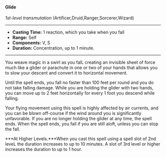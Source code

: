 #### Glide
*1st-level transmutation* (Artificer,Druid,Ranger,Sorcerer,Wizard)
___
- **Casting Time:** 1 reaction, which you take when you fall
- **Range:** Self
- **Components:** V, S
- **Duration:** Concentration, up to 1 minute.
---
You weave magic in a swirl as you falL creating an invisible sheet of force much like a glider or parachute in one or two of your hands that allows you to slow your descent and convert it to horizontal movement.

Until the spell ends, you fall no faster than 100 feet per round and you do not take falling damage. While you are holding the glider with two hands, you can move up to 2 feet horizontally for every 1 foot you descend while falling. 

Your flying movement using this spell is highly affected by air currents, and you can be blown off-course if the wind around you is significantly unfavorable. If you are no longer holding the glider at any time, the spell ends. When the spell ends, you fall if you are still aloft, unless you can stop the fall.

***At Higher Levels.***When you cast this spell using a spell slot of 2nd leveL the duration increases to up to 10 minutes. A slot of 3rd level or higher increases the duration to up to 1 hour.
